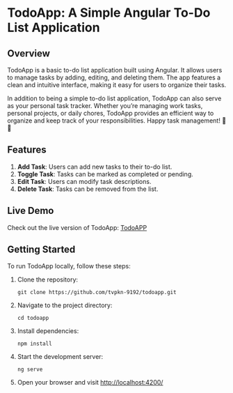 # TodoApp: A Simple Angular To-Do List Application

## Overview
TodoApp is a basic to-do list application built using Angular. It allows users to manage tasks by adding, editing, and deleting them. The app features a clean and intuitive interface, making it easy for users to organize their tasks.

In addition to being a simple to-do list application, TodoApp can also serve as your personal task tracker. Whether you’re managing work tasks, personal projects, or daily chores, TodoApp provides an efficient way to organize and keep track of your responsibilities. Happy task management! 🚀📝

## Features
1. **Add Task**: Users can add new tasks to their to-do list.
2. **Toggle Task**: Tasks can be marked as completed or pending.
3. **Edit Task**: Users can modify task descriptions.
4. **Delete Task**: Tasks can be removed from the list.

## Live Demo
Check out the live version of TodoApp: [TodoAPP](https://tvpkn-9192.github.io/todoapp/)

## Getting Started
To run TodoApp locally, follow these steps:

1. Clone the repository:
   ```
   git clone https://github.com/tvpkn-9192/todoapp.git
   ```

2. Navigate to the project directory:
   ```
   cd todoapp
   ```

3. Install dependencies:
   ```
   npm install
   ```

4. Start the development server:
   ```
   ng serve
   ```

5. Open your browser and visit [http://localhost:4200/](http://localhost:4200/)

